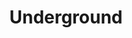 ---
layout: project
title:  Underground
image: 
tags: game, animation, design
category: projects
description: Updating...!
---